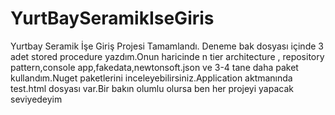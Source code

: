 # YurtBaySeramikIseGiris
Yurtbay Seramik İşe Giriş Projesi Tamamlandı.
Deneme bak dosyası içinde 3 adet stored procedure yazdım.Onun haricinde n tier architecture , repository pattern,console app,fakedata,newtonsoft.json ve 3-4 tane daha paket kullandım.Nuget paketlerini inceleyebilirsiniz.Application aktmanında test.html dosyası var.Bir bakın olumlu olursa ben her projeyi yapacak seviyedeyim
